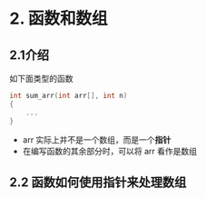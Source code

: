# 2. 函数和数组

## 2.1介绍

如下面类型的函数

```cpp
int sum_arr(int arr[], int n)
{
    ...
}
```

* arr 实际上并不是一个数组，而是一个**指针**
* 在编写函数的其余部分时，可以将 arr 看作是数组

## 2.2 函数如何使用指针来处理数组



